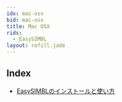 ```yaml
---
idx: mac-osx
bid: mac-osx
title: Mac OSX
rids:
  - EasySIMBL
layout: refill.jade
---
```


## Index
- [EasySIMBLのインストールと使い方](./EasySIMBL/)
